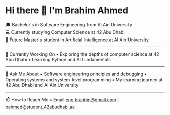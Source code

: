 # Hi there 👋 I'm Brahim Ahmed

🎓 Bachelor's in Software Engineering from Al Ain University  
💻 Currently studying Computer Science at 42 Abu Dhabi  
🎯 Future Master's student in Artificial Intelligence at Al Ain University

----

🔭 Currently Working On
• Exploring the depths of computer science at 42 Abu Dhabi
• Learning Python and AI fundamentals

----

💬 Ask Me About
• Software engineering principles and debugging
• Operating systems and system-level programming
• My learning journey at 42 Abu Dhabi and Al Ain University

----

📫 How to Reach Me
• Email:eng.brahiim@gmail.com | bahmed@student.42abudhabi.ae
